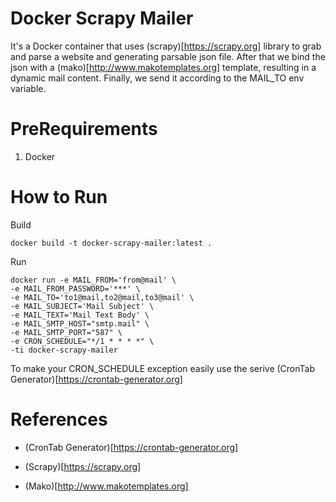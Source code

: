 # Docker Scrapy Mailer

It's a Docker container that uses (scrapy)[https://scrapy.org] library to grab and parse a website and generating parsable json file.
After that we bind the json with a (mako)[http://www.makotemplates.org] template, resulting in a dynamic mail content.
Finally, we send it according to the MAIL_TO env variable.

# PreRequirements

1. Docker

# How to Run

Build

```
docker build -t docker-scrapy-mailer:latest .
```

Run

```
docker run -e MAIL_FROM='from@mail' \
-e MAIL_FROM_PASSWORD='***' \
-e MAIL_TO='to1@mail,to2@mail,to3@mail' \
-e MAIL_SUBJECT='Mail Subject' \
-e MAIL_TEXT='Mail Text Body' \
-e MAIL_SMTP_HOST="smtp.mail" \
-e MAIL_SMTP_PORT="587" \
-e CRON_SCHEDULE="*/1 * * * *" \
-ti docker-scrapy-mailer
```


To make your CRON_SCHEDULE exception easily use the serive (CronTab Generator)[https://crontab-generator.org]

# References

* (CronTab Generator)[https://crontab-generator.org]

* (Scrapy)[https://scrapy.org]

* (Mako)[http://www.makotemplates.org]
